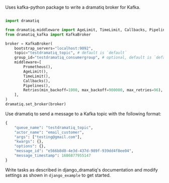 Uses kafka-python package to write a dramatiq broker for Kafka.

```python

import dramatiq

from dramatiq.middleware import AgeLimit, TimeLimit, Callbacks, Pipelines, Prometheus, Retries
from dramatiq_kafka import KafkaBroker

broker = KafkaBroker(
    bootstrap_servers="localhost:9092",
    topic="testdramatiq_topic", # default is `default`
    group_id="testdramatiq_consumergroup", # optional, default is `default`
    middleware=[
        Prometheus(),
        AgeLimit(),
        TimeLimit(),
        Callbacks(),
        Pipelines(),
        Retries(min_backoff=1000, max_backoff=900000, max_retries=96),
    ],
)
dramatiq.set_broker(broker)
```

Use dramatiq to send a message to a Kafka topic with the following format:

```python
{
    "queue_name": "testdramatiq_topic",
    "actor_name": "email_customer",
    "args": ["testing@gmail.com"],
    "kwargs": {},
    "options": {},
    "message_id": "e566b8d8-4e3d-437d-989f-939dd4f8ee04",
    "message_timestamp": 1686877955147
}
```

Write tasks as described in django_dramatiq's documentation and modify settings as shown in `django_example` to get started.
